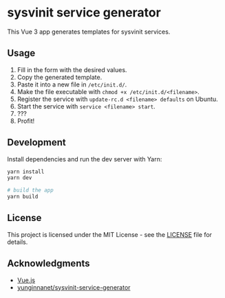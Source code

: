 # sysvinit service generator

This Vue 3 app generates templates for sysvinit services.

## Usage

1. Fill in the form with the desired values.
2. Copy the generated template.
3. Paste it into a new file in `/etc/init.d/`.
4. Make the file executable with `chmod +x /etc/init.d/<filename>`.
5. Register the service with `update-rc.d <filename> defaults` on Ubuntu.
6. Start the service with `service <filename> start`.
7. ???
8. Profit!

## Development

Install dependencies and run the dev server with Yarn:

```bash
yarn install
yarn dev

# build the app
yarn build
```

## License

This project is licensed under the MIT License - see the [LICENSE](LICENSE) file for details.

## Acknowledgments

- [Vue.js](https://vuejs.org/)
- [yunginnanet/sysvinit-service-generator](https://github.com/yunginnanet/sysvinit-service-generator/)
